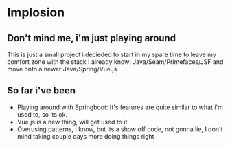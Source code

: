 # Implosion
## Don't mind me, i'm just playing around

This is just a small project i decieded to start in my spare time to leave my comfort zone with the stack I already know: Java/Seam/Primefaces/JSF and move onto a newer Java/Spring/Vue.js

## So far i've been
- Playing around with Springboot: It's features are quite similar to what i'm used to, so its ok.
- Vue.js is a new thing, will get used to it.
- Overusing patterns, I know, but its a show off code, not gonna lie, I don't mind taking couple days more doing things right